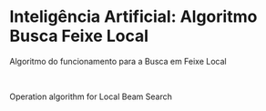 # Inteligência Artificial: Algoritmo Busca Feixe Local

Algoritmo do funcionamento para a Busca em Feixe Local 

<br> 

Operation algorithm for Local Beam Search

